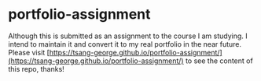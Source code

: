 # portfolio-assignment
Although this is submitted as an assignment to the course I am studying. I intend to maintain it and convert it to my real portfolio in the near future.
Please visit [https://tsang-george.github.io/portfolio-assignment/](https://tsang-george.github.io/portfolio-assignment/) to see the content of this repo, thanks!
